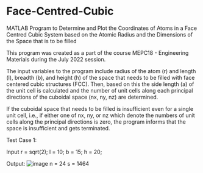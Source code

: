 # Face-Centred-Cubic
MATLAB Program to Determine and Plot the Coordinates of Atoms in a Face Centred Cubic System based on the Atomic Radius and the Dimensions of the Space that is to be filled

This program was created as a part of the course MEPC18 - Engineering Materials during the July 2022 session. 

The input variables to the program include radius of the atom (r) and length (l), breadth (b), and height (h) of the space that needs to be filled with face centered cubic structures (FCC). Then, based on this the side length (a) of the unit cell is calculated and the number of unit cells along each principal directions of the cuboidal space (nx, ny, nz) are determined. 

If the cuboidal space that needs to be filled is insufficient even for a single unit cell, i.e., if either one of nx, ny, or nz which denote the numbers of unit cells along the principal directions is zero, the program informs that the space is insufficient and gets terminated. 

Test Case 1:

Input
r = sqrt(2);
l = 10;
b = 15;
h = 20;

Output:
![image](https://user-images.githubusercontent.com/72333932/231341063-72b1e53d-1f48-41c7-9e27-5b2e9589a338.png)
n = 24
s = 1464

